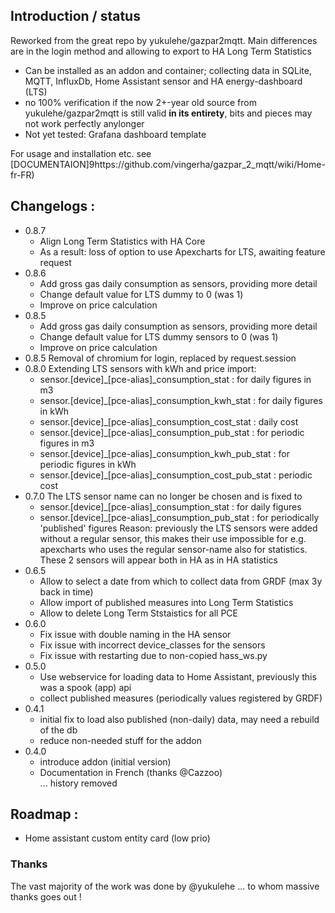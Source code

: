 ## Introduction / status
Reworked from the great repo by yukulehe/gazpar2mqtt. Main differences are in the login method and allowing to export to HA Long Term Statistics
- Can be installed as an addon and container; collecting data in SQLite, MQTT, InfluxDb, Home Assistant sensor and HA energy-dashboard (LTS)
- no 100% verification if the now 2+-year old source from yukulehe/gazpar2mqtt is still valid **in its entirety**, bits and pieces may not work perfectly anylonger
- Not yet tested: Grafana dashboard template

For usage and installation etc. see [DOCUMENTAION]9https://github.com/vingerha/gazpar_2_mqtt/wiki/Home-fr-FR)

## Changelogs :
- 0.8.7
  - Align Long Term Statistics with HA Core
  - As a result: loss of option to use Apexcharts for LTS, awaiting feature request
- 0.8.6
  - Add gross gas daily consumption as sensors, providing more detail
  - Change default value for LTS dummy to 0 (was 1)
  - Improve on price calculation
- 0.8.5
  - Add gross gas daily consumption as sensors, providing more detail
  - Change default value for LTS dummy sensors to 0 (was 1)
  - Improve on price calculation
- 0.8.5
  Removal of chromium for login, replaced by request.session
- 0.8.0
  Extending LTS sensors with kWh and price import:
  - sensor.[device]_[pce-alias]_consumption_stat : for daily figures in m3
  - sensor.[device]_[pce-alias]_consumption_kwh_stat : for daily figures in kWh
  - sensor.[device]_[pce-alias]_consumption_cost_stat : daily cost
  - sensor.[device]_[pce-alias]_consumption_pub_stat : for periodic figures in m3
  - sensor.[device]_[pce-alias]_consumption_kwh_pub_stat : for periodic figures in kWh
  - sensor.[device]_[pce-alias]_consumption_cost_pub_stat : periodic cost
- 0.7.0 
  The LTS sensor name can no longer be chosen and is fixed to 
  - sensor.[device]_[pce-alias]_consumption_stat : for daily figures
  - sensor.[device]_[pce-alias]_consumption_pub_stat : for periodically 'published' figures 
  Reason: previously the LTS sensors were added without a regular sensor, this makes their use impossible for e.g. apexcharts who uses the regular sensor-name also for statistics.
  These 2 sensors will appear both in HA as in HA statistics
- 0.6.5
  - Allow to select a date from which to collect data from GRDF (max 3y back in time)
  - Allow import of published measures into Long Term Statistics
  - Allow to delete Long Term Ststaistics for all PCE
- 0.6.0
  - Fix issue with double naming in the HA sensor
  - Fix issue with incorrect device_classes for the sensors
  - Fix issue with restarting due to non-copied hass_ws.py
- 0.5.0
  - Use webservice for loading data to Home Assistant, previously this was a spook (app) api
  - collect published measures (periodically values registered by GRDF)
- 0.4.1
  - initial fix to load also published (non-daily) data, may need a rebuild of the db
  - reduce non-needed stuff for the addon
- 0.4.0
  - introduce addon (initial version)
  - Documentation in French (thanks @Cazzoo)  
... history removed
  
## Roadmap :

- Home assistant custom entity card (low prio)

### Thanks
The vast majority of the work was done by @yukulehe ... to whom massive thanks goes out !
